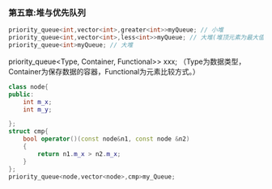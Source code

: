 ### 第五章:堆与优先队列

```c++
priority_queue<int,vector<int>,greater<int>>myQueue; // 小堆
priority_queue<int,vector<int>,less<int>>myQueue; // 大堆(堆顶元素为最大值)
priority_queue<int>myQueue; // 大堆
```

priority_queue<Type, Container, Functional>> xxx;
（Type为数据类型， Container为保存数据的容器，Functional为元素比较方式。）

```c++
class node{
public:
    int m_x;
    int m_y;

};
struct cmp{
    bool operator()(const node&n1, const node &n2)
    {
        return n1.m_x > n2.m_x;
    }
};
priority_queue<node,vector<node>,cmp>my_Queue;

```